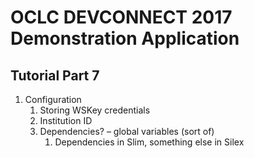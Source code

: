 # OCLC DEVCONNECT 2017 Demonstration Application
## Tutorial Part 7

1. Configuration
	1. Storing WSKey credentials
	2. Institution ID
	3. Dependencies? – global variables (sort of)
		1. Dependencies in Slim, something else in Silex
